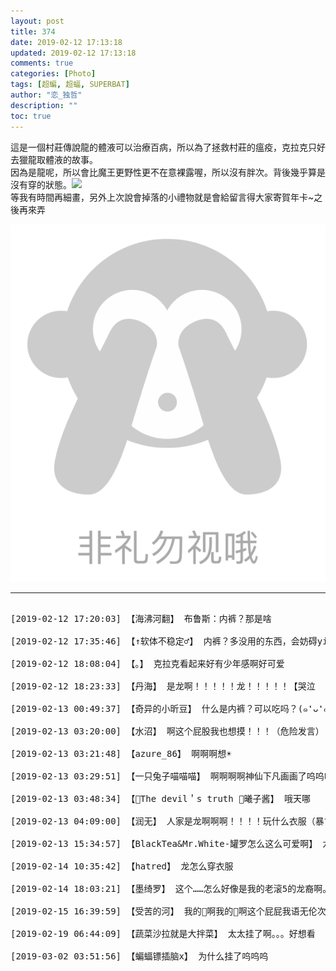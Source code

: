 ```yaml
---
layout: post
title: 374
date: 2019-02-12 17:13:18
updated: 2019-02-12 17:13:18
comments: true
categories: [Photo]
tags: [超蝙, 超蝠, SUPERBAT]
author: "恋_独哲"
description: ""
toc: true
---
```


<p>這是一個村莊傳說龍的體液可以治療百病，所以為了拯救村莊的瘟疫，克拉克只好去獵龍取體液的故事。<br />因為是龍呢，所以會比魔王更野性更不在意裸露喔，所以沒有胖次。背後幾乎算是沒有穿的狀態。<img src="https://img.t.sinajs.cn/t4/appstyle/expression/ext/normal/22/2018new_erha_org.png"  style="max-width:500px;"  /><br />等我有時間再細畫，另外上次說會掉落的小禮物就是會給留言得大家寄賀年卡~之後再來弄<br /></p>

![](https://raw.githubusercontent.com/alicewish/maple50821/master/img_YW5MWVN1NEpoZFhaR1JEMHAyNlB1bmVic054em5vRTNDa3ZBb1dlNnd6ZFR5SWJSeGd0RG5nPT0.jpg)

---

<pre>

[2019-02-12 17:20:03] 【海沸河翻】 布鲁斯：内裤？那是啥

[2019-02-12 17:35:46] 【↑软体不稳定♂】 内裤？多没用的东西，会妨碍yi巴的

[2019-02-12 18:08:04] 【。】 克拉克看起来好有少年感啊好可爱

[2019-02-12 18:23:33] 【丹海】 是龙啊！！！！！龙！！！！！【哭泣

[2019-02-13 00:49:37] 【奇异的小昕豆】 什么是内裤？可以吃吗？(๑❛ᴗ❛๑)

[2019-02-13 03:20:00] 【水沼】 啊这个屁股我也想摸！！！（危险发言）

[2019-02-13 03:21:48] 【azure_86】 啊啊啊想☀

[2019-02-13 03:29:51] 【一只兔子喵喵喵】 啊啊啊啊神仙下凡画画了呜呜呜呜呜！太好吃啦！！！

[2019-02-13 03:48:34] 【💐The devil＇s truth 💐曦子酱】 哦天哪

[2019-02-13 04:09:00] 【润无】 人家是龙啊啊啊！！！！玩什么衣服（暴言）

[2019-02-13 15:34:57] 【BlackTea&Mr.White-罐罗怎么这么可爱啊】 龙不穿衣服的！布鲁斯快把你剩下的衣服也都脱了！（胡言乱语

[2019-02-14 10:35:42] 【hatred】 龙怎么穿衣服

[2019-02-14 18:03:21] 【墨绮罗】 这个……怎么好像是我的老滚5的龙裔啊。我的龙裔就是有龙甲有龙尾，而且是魅魔装……

[2019-02-15 16:39:59] 【受苦的河】 我的🐎啊我的🐎啊这个屁屁我语无伦次了

[2019-02-19 06:44:09] 【蔬菜沙拉就是大拌菜】 太太挂了啊。。。好想看

[2019-03-02 03:51:56] 【蝙蝠镖插脑x】 为什么挂了呜呜呜

</pre>
